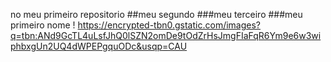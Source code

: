 no meu primeiro repositorio
##meu segundo
###meu terceiro
###meu primeiro nome 
!
https://encrypted-tbn0.gstatic.com/images?q=tbn:ANd9GcTL4uLsfJhQ0lSZN2omDe9tOdZrHsJmgFIaFqR6Ym9e6w3wiphbxgUn2UQ4dWPEPgquODc&usqp=CAU



